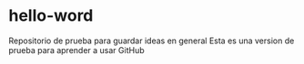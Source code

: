 # hello-word
Repositorio de prueba para guardar ideas en general
Esta es una version de prueba para aprender a usar GitHub
